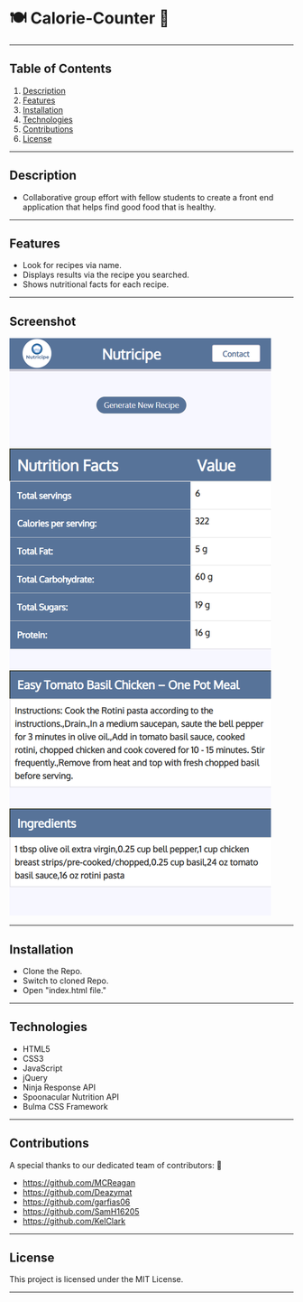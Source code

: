 # 🍽️ Calorie-Counter 🥗

---


## Table of Contents
1. [Description](#description)
2. [Features](#features)
3. [Installation](#installation)
4. [Technologies](#technologies)
5. [Contributions](#contributions)
6. [License](#license)

---


## Description  


- Collaborative group effort with fellow students to create a front end application that helps find good food that is healthy.

---

## Features

- Look for recipes via name.
- Displays results via the recipe you searched.
- Shows nutritional facts for each recipe.

---

## Screenshot


![Alt text](./assets/images/mcreagan.github.io_Calorie-Counter_%20(1).png)


---


## Installation

- Clone the Repo.
- Switch to cloned Repo.
- Open "index.html file."

---

## Technologies

- HTML5
- CSS3
- JavaScript
- jQuery
- Ninja Response API
- Spoonacular Nutrition API
- Bulma CSS Framework

---

## Contributions

A special thanks to our dedicated team of contributors: 🌟

* https://github.com/MCReagan
* https://github.com/Deazymat
* https://github.com/garfias06
* https://github.com/SamH16205
* https://github.com/KelClark

---

## License

This project is licensed under the MIT License.

---
